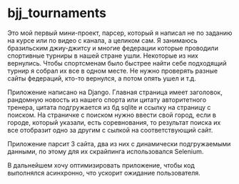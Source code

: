# bjj_tournaments
Это мой первый мини-проект, парсер, который я написал не по заданию на курсе или по видео с канала, а целиком сам.
Я занимаюсь бразильским джиу-джитсу и многие федерации которые проводили спортивные турниры в нашей стране ушли. Некоторые из них вернулись.
Чтобы спортсменам было быстрее найти себе подходящий турнир я собрал их все в одном месте.
Не нужно проверять разные сайты федераций, кто-то вернулся, а потом опять ушел и т.д.

Приложение написано на Django.
Главная страница имеет заголовок, рандомную новость из нашего спорта или цитату авторитетного тренера, цитата подгружается из бд sqlite и ссылку на страницу с поиском.
На страничке с поиском нужно ввести свой город, если в городе, который указали, есть соревнования, то результат поиска их все отобразит одно 
за другим с сылкой на соответствующий сайт.

Приложение парсит 3 сайта, два из них с динамически подгружаемыми данными, по этому для их скрайпинга использовался Selenium.

В дальнейшем хочу оптимизировать приложение, чтобы код выполнялся асинхронно, что ускорит ожидание пользователя.
